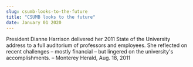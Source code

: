 ```yaml
---
slug: csumb-looks-to-the-future
title: "CSUMB looks to the future"
date: January 01 2020
---
```


<p>President Dianne Harrison delivered her 2011 State of the University address to a full auditorium of professors and employees. She reflected on recent challenges – mostly financial – but lingered on the university's accomplishments. – Monterey Herald, Aug. 18, 2011
</p>
